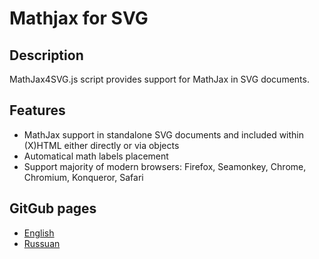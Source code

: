 # Mathjax for SVG

## Description

MathJax4SVG.js script provides support for MathJax in SVG documents.

## Features
* MathJax support in standalone SVG documents and included within (X)HTML either directly or via objects
* Automatical math labels placement
* Support majority of modern browsers: Firefox, Seamonkey, Chrome, Chromium, Konqueror, Safari

## GitGub pages
* [English](http://urbic.github.io/mathjax4svg/site/MathJax4SVG-en.xhtml)
* [Russuan](http://urbic.github.io/mathjax4svg/site/MathJax4SVG-ru.xhtml)

